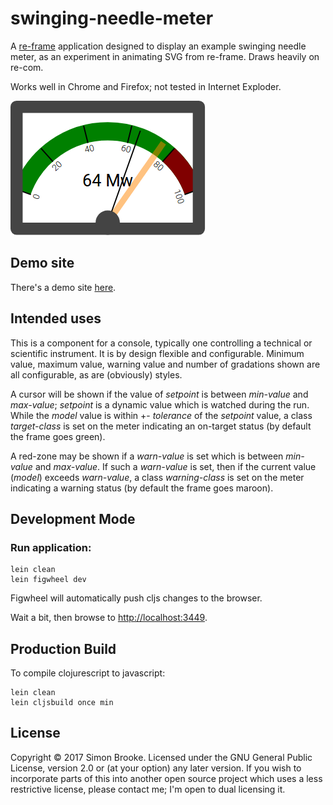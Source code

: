# swinging-needle-meter

A [re-frame](https://github.com/Day8/re-frame) application designed to display an example swinging needle meter, as an experiment in animating SVG from re-frame. Draws heavily on re-com.

Works well in Chrome and Firefox; not tested in Internet Exploder.

![what it should look like](resources/public/images/example.png)

## Demo site

There's a demo site [here](https://simon-brooke.github.io/swinging-needle-meter/resources/public/index.html).

## Intended uses

This is a component for a console, typically one controlling a technical or scientific instrument. It is
by design flexible and configurable. Minimum value, maximum value, warning value and number of gradations
shown are all configurable, as are (obviously) styles.

A cursor will be shown if the value of *setpoint* is between *min-value* and *max-value*; *setpoint* is a dynamic value which is watched during the run. While the *model* value is within +- *tolerance* of the *setpoint* value, a class *target-class* is set on the meter indicating an on-target status (by default the frame goes green).

A red-zone may be shown if a *warn-value* is set which is between *min-value* and *max-value*. If such a *warn-value* is set, then if the current value (*model*) exceeds *warn-value*, a class *warning-class* is set on the meter indicating a warning status (by default the frame goes maroon).

## Development Mode

### Run application:

```
lein clean
lein figwheel dev
```

Figwheel will automatically push cljs changes to the browser.

Wait a bit, then browse to [http://localhost:3449](http://localhost:3449).

## Production Build


To compile clojurescript to javascript:

```
lein clean
lein cljsbuild once min
```

## License
Copyright © 2017 Simon Brooke. Licensed under the GNU General Public License,
version 2.0 or (at your option) any later version. If you wish to incorporate
parts of this into another open source project which uses a less restrictive
license, please contact me; I'm open to dual licensing it.
